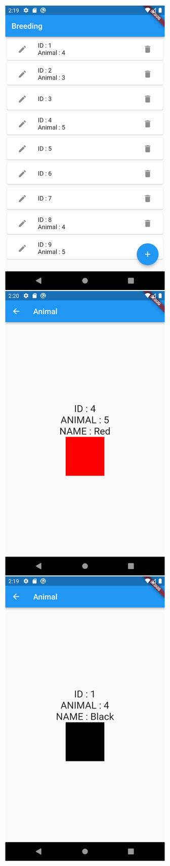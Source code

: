 ![](Screenshot_20220318_031942.png)
![](Screenshot_20220318_032010.png)
![](Screenshot_20220318_031957.png)
